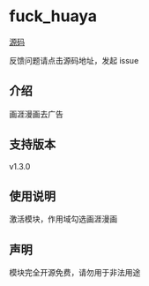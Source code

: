 # fuck_huaya

[源码](https://github.com/Xtao-Labs/fuck_huaya)

反馈问题请点击源码地址，发起 issue

## 介绍

画涯漫画去广告

## 支持版本

v1.3.0

## 使用说明

激活模块，作用域勾选画涯漫画

## 声明

模块完全开源免费，请勿用于非法用途
